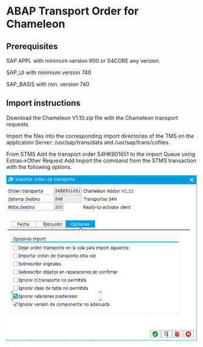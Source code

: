 
# ABAP Transport Order for Chameleon
## Prerequisites
SAP APPL with minimum version 600 or S4CORE any version.

SAP_UI with minimum version 740

SAP_BASIS with min. version 740

## Import instructions
Download the Chameleon V1.10.zip file with the Chameleon transport requests.

Import the files into the corresponding import directories of the TMS on the application Server: /usr/sap/trans/data and /usr/sap/trans/cofiles.

From STMS Add the transport order S4HK901651 to the import Queue using Extras->Other Request Add
Import the command from the STMS transaction with the following options.

![Import Options](https://raw.githubusercontent.com/Novis-Euforia/Chameleon-OT/main/ot%20import.png)
